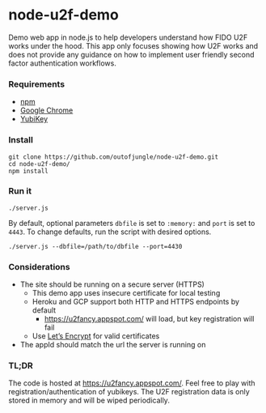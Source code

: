# node-u2f-demo

Demo web app in node.js to help developers understand how FIDO U2F works under the hood. This app only focuses showing how U2F works and does not provide any guidance on how to implement user friendly second factor authentication workflows.

### Requirements

 * [npm](https://www.npmjs.com/)
 * [Google Chrome](https://www.google.com/chrome/browser/)
 * [YubiKey](https://www.yubico.com/product/fido-u2f-security-key/)

### Install

    git clone https://github.com/outofjungle/node-u2f-demo.git
    cd node-u2f-demo/
    npm install

### Run it

    ./server.js

By default, optional parameters `dbfile` is set to `:memory:` and `port` is set to `4443`. To change defaults, run the script with desired options.

    ./server.js --dbfile=/path/to/dbfile --port=4430

### Considerations
  * The site should be running on a secure server (HTTPS)
    * This demo app uses insecure certificate for local testing
    * Heroku and GCP support both HTTP and HTTPS endpoints by default
      * https://u2fancy.appspot.com/ will load, but key registration will fail
    * Use [Let’s Encrypt](https://letsencrypt.org/) for valid certificates
  * The appId should match the url the server is running on

### TL;DR

The code is hosted at https://u2fancy.appspot.com/. Feel free to play with registration/authentication of yubikeys. The U2F registration data is only stored in memory and will be wiped periodically.

